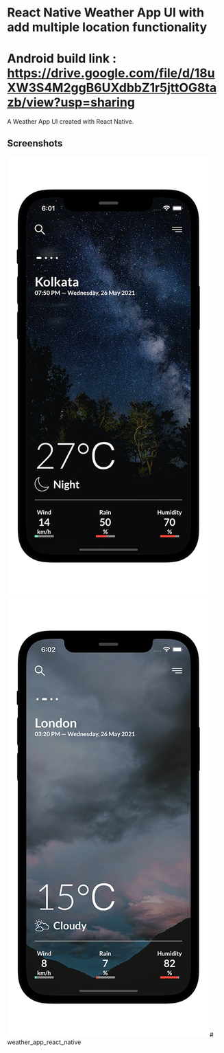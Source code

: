 # React Native Weather App UI with add multiple location functionality 
# Android build link : https://drive.google.com/file/d/18uXW3S4M2ggB6UXdbbZ1r5jttOG8tazb/view?usp=sharing

A Weather App UI created with React Native.


## Screenshots 

![](./screenshots/weather1.png)
![](./screenshots/weather2.png)# weather_app_react_native
